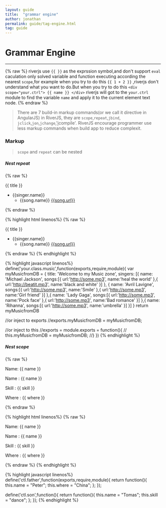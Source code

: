 ```yaml
---
layout: guide
title:  "grammar engine"
author: jonathan
permalink: guide/tag-engine.html
tag: guide
---
```



# Grammar Engine

-----------

{% raw %}
riverjs use `{{ }}` as the exprssion symbol,and don't support `eval` caculation only solved 
variable and function executing according the nearest `scope`,for example when you try to do
this `{{ 1 + 2 }}` ,riverjs don't understand what you want to do.But when you try to do this
`<div scope="your.ctrl"> {{ name }} </div>` riverjs will got to the `your.ctrl` module to find 
the variable `name` and apply it to the current element text node.
{% endraw %}

>There are 7 build-in markup commands(or we call it directive in AngularJS) in RiverJS, they are `scope`,`repeat`,`jbind`,
`jclick`,`jon`,`jchange`,'jcompile'. RiverJS encourage programmer use less markup commands when build app to reduce
complexit.



### Markup 

> `scope` and `repeat` can be nested

##### Nest repeat
{% raw %}
<div class="example">
  <div scope="your.class.music">
    <p>{{ title }} </p>
    <ul>
      <li repeat="singer in singers">
      <span>{{singer.name}}</span> 
        <ul>
          <li repeat="song in singer.songs">
            <span>{{song.name}}</span>
            <a href="{{song.url}}">{{song.url}}</a>
          </li>
        </ul>
      </li>
    </ul>
  </div>
</div>
{% endraw %}


{% highlight html linenos%}
{% raw %}
<div class="col-md-4 well">
  <div scope="your.class.music">
    <p>{{ title }} </p>
    <ul>
      <li repeat="singer in singers">
      <span>{{singer.name}}</span> 
        <ul>
          <li repeat="song in singer.songs">
            <span>{{song.name}}</span>
            <a href="{{song.url}}">{{song.url}}</a>
          </li>
        </ul>
      </li>
    </ul>
  </div>
</div>
{% endraw %}
{% endhighlight %}

{% highlight javascript linenos%}
define('your.class.music',function(exports,require,module){
  var myMusicfromDB = {
    title: 'Welcome to my Music zone',
    singers: [{
      name: 'Michael Jackson',
      songs:[{
        url:'http://some.mp3',
        name:'heal the world'
      },{
        url:'http://beatit.mp3',
        name:'black and white'
      }]
    }, {
      name: 'Avril Lavigne',
      songs:[{
        url:'http://some.mp3',
        name:'Smile'
      },{
        url:'http://some.mp3',
        name:'Girl friend'
      }]
    },{
      name: 'Lady Gaga',
      songs:[{
        url:'http://some.mp3',
        name:'Pock face'
      },{
        url:'http://some.mp3',
        name:'Bad romance'
      }]
    },{
      name: 'Rihanna',
      songs:[{
        url:'http://some.mp3',
        name:'umbrella'
      }]
    }]
  }
  return myMusicfromDB

  //or inject to exports
  //exports.myMusicfromDB = myMusicfromDB;

  //or inject to this
  //exports = module.exports = function(){
  //  this.myMusicfromDB = myMusicfromDB;
  //}
})
{% endhighlight %}

##### Nest scope

{% raw %}
<div scope="ctl.father" class="example">
  <p>Name: {{ name }}</p>
  <div scope ="ctl.son">
    <p>Name : {{ name }}</p> <!-- cover father's pro -->
    <p>Skill : {{ skill }}</p> 
    <p>Where : {{ where }}</p> <!-- inherit from father -->
  </div>
</div>
{% endraw %}


{% highlight html linenos%}
{% raw %}
<div scope="ctl.father">
  <p>Name: {{ name }}</p>
  <div scope ="ctl.son">
    <p>Name : {{ name }}</p> <!-- cover father's pro -->
    <p>Skill : {{ skill }}</p> 
    <p>Where : {{ where }}</p> <!-- inherit from father -->
  </div>
</div>
{% endraw %}
{% endhighlight %}

{% highlight javascript linenos%}
define('ctl.father',function(exports,require,module){
  return function(){
    this.name = "Peter";
    this.where = "China";
  };
});


define('ctl.son',function(){
  return function(){
    this.name = "Tomas";
    this.skill = "dance";
  };
});
{% endhighlight %}


